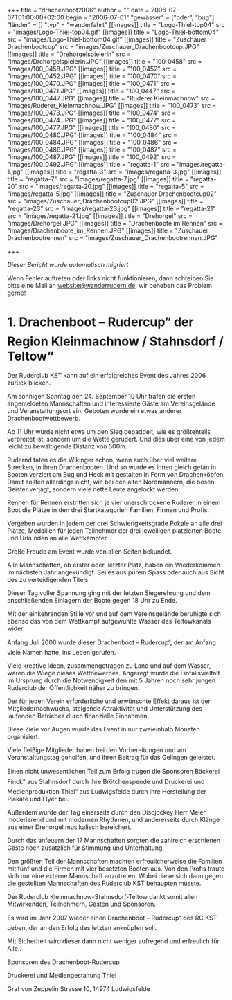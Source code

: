 +++
title = "drachenboot2006"
author = ""
date = 2006-07-07T01:00:00+02:00
begin = "2006-07-01"
"gewässer" = ["oder", "bug"]
"länder" = []
"typ" = "wanderfahrt"
[[images]]
title = "Logo-Thiel-top04"
src = "images/Logo-Thiel-top04.gif"
[[images]]
title = "Logo-Thiel-bottom04"
src = "images/Logo-Thiel-bottom04.gif"
[[images]]
title = "Zuschauer Drachenbootcup"
src = "images/Zuschauer_Drachenbootcup.JPG"
[[images]]
title = "Drehorgelspielerin"
src = "images/Drehorgelspielerin.JPG"
[[images]]
title = "100_0458"
src = "images/100_0458.JPG"
[[images]]
title = "100_0452"
src = "images/100_0452.JPG"
[[images]]
title = "100_0470"
src = "images/100_0470.JPG"
[[images]]
title = "100_0471"
src = "images/100_0471.JPG"
[[images]]
title = "100_0447"
src = "images/100_0447.JPG"
[[images]]
title = "Ruderer Kleinmachnow"
src = "images/Ruderer_Kleinmachnow.JPG"
[[images]]
title = "100_0473"
src = "images/100_0473.JPG"
[[images]]
title = "100_0474"
src = "images/100_0474.JPG"
[[images]]
title = "100_0477"
src = "images/100_0477.JPG"
[[images]]
title = "100_0480"
src = "images/100_0480.JPG"
[[images]]
title = "100_0484"
src = "images/100_0484.JPG"
[[images]]
title = "100_0486"
src = "images/100_0486.JPG"
[[images]]
title = "100_0487"
src = "images/100_0487.JPG"
[[images]]
title = "100_0492"
src = "images/100_0492.JPG"
[[images]]
title = "regatta-1"
src = "images/regatta-1.jpg"
[[images]]
title = "regatta-3"
src = "images/regatta-3.jpg"
[[images]]
title = "regatta-7"
src = "images/regatta-7.jpg"
[[images]]
title = "regatta-20"
src = "images/regatta-20.jpg"
[[images]]
title = "regatta-5"
src = "images/regatta-5.jpg"
[[images]]
title = "Zuschauer Drachenbootcup02"
src = "images/Zuschauer_Drachenbootcup02.JPG"
[[images]]
title = "regatta-23"
src = "images/regatta-23.jpg"
[[images]]
title = "regatta-21"
src = "images/regatta-21.jpg"
[[images]]
title = "Drehorgel"
src = "images/Drehorgel.JPG"
[[images]]
title = "Drachenboote im Rennen"
src = "images/Drachenboote_im_Rennen.JPG"
[[images]]
title = "Zuschauer Drachenbootrennen"
src = "images/Zuschauer_Drachenbootrennen.JPG"

+++


*Dieser Bericht wurde automatisch migriert*

Wenn Fehler auftreten oder links nicht funktionieren, dann schreiben Sie bitte eine Mail an website@wanderrudern.de, wir beheben das Problem gerne!



# 1. Drachenboot – Rudercup“ der Region Kleinmachnow / Stahnsdorf / Teltow“


Der Ruderclub KST kann auf ein erfolgreiches Event des Jahres 2006 zurück blicken.

Am sonnigen Sonntag den 24. September 10 Uhr trafen die ersten angemeldeten Mannschaften und interessierte Gäste am Vereinsgelände und Veranstaltungsort ein. Geboten wurde ein etwas anderer Drachenbootwettbewerb.

Ab 11 Uhr wurde nicht etwa um den Sieg gepaddelt, wie es größtenteils verbreitet ist, sondern um die Wette gerudert. Und dies über eine von jedem leicht zu bewältigende Distanz von 500m.

Rudernd taten es die Wikinger schon, wenn auch über viel weitere Strecken, in ihren Drachenbooten. Und so wurde es ihnen gleich getan in Booten verziert am Bug und Heck mit gestalten in Form von Drachenköpfen. Damit sollten allerdings nicht, wie bei den alten Nordmännern, die bösen Geister verjagt, sondern viele nette Leute angelockt werden.

Rennen für Rennen erstritten sich je vier unerschrockene Ruderer in einem Boot die Plätze in den drei Startkategorien Familien, Firmen und Profis.

Vergeben wurden in jedem der drei Schwierigkeitsgrade Pokale an alle drei Plätze, Medaillen für jeden Teilnehmer der drei jeweiligen platzierten Boote und Urkunden an alle Wettkämpfer.

Große Freude am Event wurde von allen Seiten bekundet.

Alle Mannschaften, ob erster oder  letzter Platz, haben ein Wiederkommen im nächsten Jahr angekündigt. Sei es aus purem Spass oder auch aus Sicht des zu verteidigenden Titels.

Dieser Tag voller Spannung ging mit der letzten Siegerehrung und dem anschließenden Einlagern der Boote gegen 18 Uhr zu Ende.

Mit der einkehrenden Stille vor und auf dem Vereinsgelände beruhigte sich ebenso das von dem Wettkampf aufgewühlte Wasser des Teltowkanals wider.

Anfang Juli 2006 wurde dieser Drachenboot – Rudercup“, der am Anfang viele Namen hatte, ins Leben gerufen.

Viele kreative Ideen, zusammengetragen zu Land und auf dem Wasser, waren die Wiege dieses Wettbewerbes. Angeregt wurde die Einfallsvielfalt im Ursprung durch die Notwendigkeit den mit 5 Jahren noch sehr jungen Ruderclub der Öffentlichkeit näher zu bringen.

Der für jeden Verein erforderliche und erwünschte Effekt daraus ist der Mitgliedernachwuchs, steigende Attraktivität und Unterstützung des laufenden Betriebes durch finanzielle Einnahmen.

Diese Ziele vor Augen wurde das Event in nur zweieinhalb Monaten organisiert.

Viele fleißige Mitglieder haben bei den Vorbereitungen und am Veranstaltungstag geholfen, und ihren Beitrag für das Gelingen geleistet.

Einen nicht unwesentlichen Teil zum Erfolg trugen die Sponsoren Bäckerei Finck“ aus Stahnsdorf durch ihre Brötchenspende und Druckerei und Medienproduktion Thiel“ aus Ludwigsfelde durch ihre Herstellung der Plakate und Flyer bei.

Außerdem wurde der Tag einerseits durch den Discjockey Herr Meier moderierend und mit modernen Rhythmen, und andererseits durch Klänge aus einer Drehorgel musikalisch bereichert.

Durch das anfeuern der 17 Mannschaften sorgten die zahlreich erschienen Gäste noch zusätzlich für Stimmung und Unterhaltung.

Den größten Teil der Mannschaften machten erfreulicherweise die Familien mit fünf und die Firmen mit vier besetzten Booten aus. Von den Profis traute sich nur eine externe Mannschaft anzutreten. Wobei diese sich dann gegen die gestellten Mannschaften des Ruderclub KST behaupten musste.

Der Ruderclub Kleinmachnow-Stahnsdorf-Teltow dankt somit allen Mitwirkenden, Teilnehmern, Gästen und Sponsoren.

Es wird im Jahr 2007 wieder einen Drachenboot – Rudercup“ des RC KST geben, der an den Erfolg des letzten anknüpfen soll.

Mit Sicherheit wird dieser dann nicht weniger aufregend und erfreulich für Alle..

Sponsoren des Drachenboot-Rudercup

Druckerei und Mediengestaltung Thiel

Graf von Zeppelin Strasse 10, 14974 Ludwigsfelde